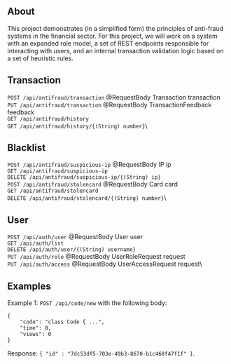 ## About
This project demonstrates (in a simplified form) the principles of anti-fraud systems in the financial sector. For this project, we will work on a system with an expanded role model, a set of REST endpoints responsible for interacting with users, and an internal transaction validation logic based on a set of heuristic rules.
## Transaction
```POST /api/antifraud/transaction``` @RequestBody Transaction transaction\
```PUT /api/antifraud/transaction``` @RequestBody TransactionFeedback feedback\
```GET /api/antifraud/history```\
```GET /api/antifraud/history/{(String) number}```\
## Blacklist
```POST /api/antifraud/suspicious-ip``` @RequestBody IP ip\
```GET /api/antifraud/suspicious-ip```\
```DELETE /api/antifraud/suspicious-ip/{(String) ip} ```\
```POST /api/antifraud/stolencard``` @RequestBody Card card\
```GET /api/antifraud/stolencard```\
```DELETE /api/antifraud/stolencard/{(String) number}```\
## User
```POST /api/auth/user``` @RequestBody User user\
```GET /api/auth/list```\
```DELETE /api/auth/user/{(String) username}```\
```PUT /api/auth/role``` @RequestBody UserRoleRequest request\
```PUT /api/auth/access``` @RequestBody UserAccessRequest request\

## Examples

Example 1: ```POST /api/code/new``` with the following body:
```
{
    "code": "class Code { ...",
    "time": 0,
    "views": 0
}
```
Response: ```{ "id" : "7dc53df5-703e-49b3-8670-b1c468f47f1f" }```.
